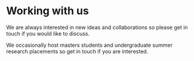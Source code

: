 # Working with us


We are always interested in new ideas and collaborations so please get in touch if you would like to discuss.

We occasionally host masters students and undergraduate summer research placements so get in touch if you are interested.

## 
